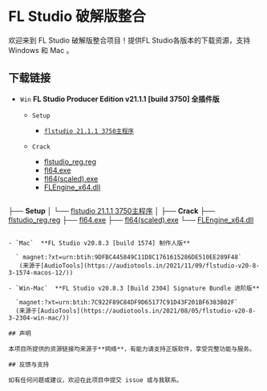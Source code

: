 
# FL Studio 破解版整合

欢迎来到 FL Studio 破解版整合项目！提供FL Studio各版本的下载资源，支持 Windows 和 Mac 。

## 下载链接

- `Win`  **FL Studio Producer Edition v21.1.1 [build 3750] 全插件版**

  - `Setup`
    - [`flstudio 21.1.1 3750主程序`](https://www.mediafire.com/file/6vm3uuhd9uf3ppb/flstudio_win64_21.1.1.3750.exe/file)
  
  - `Crack`
    - [flstudio_reg.reg](https://www.mediafire.com/file/231mgbogwmf4tfs/FLStudio_reg.reg/file)
    - [fl64.exe](https://www.mediafire.com/file/k2c8qt37bp4tkzv/FL64.exe/file)
    - [fl64(scaled).exe](https://www.mediafire.com/file/9dy4bnbkdoyj2bb/FL64+(scaled).exe/file)
    - [FLEngine_x64.dll](https://www.mediafire.com/file/22w0wwo4tdal55b/FLEngine_x64.dll/file)

  ```
├── **Setup**
│   └── [flstudio 21.1.1 3750主程序](https://www.mediafire.com/file/6vm3uuhd9uf3ppb/flstudio_win64_21.1.1.3750.exe/file)
│
├── **Crack**
    ├── [flstudio_reg.reg](https://www.mediafire.com/file/231mgbogwmf4tfs/FLStudio_reg.reg/file)
    ├── [fl64.exe](https://www.mediafire.com/file/k2c8qt37bp4tkzv/FL64.exe/file)
    ├── [fl64(scaled).exe](https://www.mediafire.com/file/9dy4bnbkdoyj2bb/FL64+(scaled).exe/file)
    └── [FLEngine_x64.dll](https://www.mediafire.com/file/22w0wwo4tdal55b/FLEngine_x64.dll/file)
```

- `Mac`  **FL Studio v20.8.3 [build 1574] 制作人版**
  
  ` magnet:?xt=urn:btih:9DFBC445849C11D8C1761615286DE510EE289F48`
   (来源于[AudioTools](https://audiotools.in/2021/11/09/flstudio-v20-8-3-1574-macos-12/))

- `Win-Mac`  **FL Studio v20.8.3 [Build 2304] Signature Bundle 进阶版**
  
  `magnet:?xt=urn:btih:7C922F89C84DF9D65177C91D43F201BF6383B02F`
  (来源于[AudioTools](https://audiotools.in/2021/08/05/flstudio-v20-8-3-2304-win-mac/))
  
## 声明

本项目所提供的资源链接均来源于**网络**，有能力请支持正版软件，享受完整功能与服务。

## 反馈与支持

如有任何问题或建议，欢迎在此项目中提交 issue 或与我联系。
